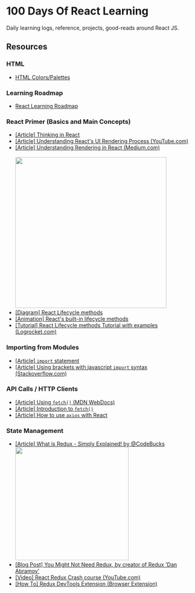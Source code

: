 # 100 Days Of React Learning
Daily learning logs, reference, projects, good-reads around React JS.


## Resources

  ### HTML
  * [HTML Colors/Palettes](http://colrd.com/palette/24070/)

  ### Learning Roadmap
  * [React Learning Roadmap](https://roadmap.sh/react)

  ### React Primer (Basics and Main Concepts)
  * [[Article] Thinking in React](https://reactjs.org/docs/thinking-in-react.html)
  * [[Article] Understanding React's UI Rendering Process (YouTube.com)](https://youtu.be/i793Qm6kv3U)
  * [[Article] Understanding Rendering in React (Medium.com)](https://dev.to/teo_garcia/understanding-rendering-in-react-i5i)
      <br><br><img src="https://raw.githubusercontent.com/donavon/hook-flow/master/hook-flow.png" width="400">
  * [[Diagram] React Lifecycle methods](https://projects.wojtekmaj.pl/react-lifecycle-methods-diagram/)
  * [[Animation] React's built-in lifecycle methods](https://www.linkedin.com/feed/update/urn:li:activity:6835813112130609152/)
  * [[Tutorial] React Lifecycle methods Tutorial with examples (Logrocket.com)](https://blog.logrocket.com/react-lifecycle-methods-tutorial-examples/)
  
  ### Importing from Modules
  * [[Article] `import` statement](https://developer.mozilla.org/en-US/docs/Web/JavaScript/Reference/Statements/import)
  * [[Article] Using brackets with javascript `import` syntax (Stackoverflow.com)](https://stackoverflow.com/questions/31096597/using-brackets-with-javascript-import-syntax)

  ### API Calls / HTTP Clients
  * [[Article] Using `fetch()` (MDN WebDocs)](https://developer.mozilla.org/en-US/docs/Web/API/Fetch_API/Using_Fetch)
  * [[Article] Introduction to `fetch()`](https://developers.google.com/web/updates/2015/03/introduction-to-fetch)
  * [[Article] How to use `axios` with React](https://www.freecodecamp.org/news/how-to-use-axios-with-react/)

  ### State Management
  * [[Article] What is Redux - Simply Explained! by @CodeBucks](https://dev.to/codebucks/what-is-redux-simply-explained-2ch7)
      <br><img src="https://res.cloudinary.com/practicaldev/image/fetch/s--jOQnnjvk--/c_limit%2Cf_auto%2Cfl_progressive%2Cq_66%2Cw_880/https://dev-to-uploads.s3.amazonaws.com/uploads/articles/y4l0u5umm0ex29hhnsrq.gif" width="300">
  * [[Blog Post] You Might Not Need Redux, by creator of Redux 'Dan Abramov'](https://medium.com/@dan_abramov/you-might-not-need-redux-be46360cf367)
  * [[Video] React Redux Crash course (YouTube.com)](https://www.youtube.com/watch?v=9jULHSe41ls)
  * [[How To] Redux DevTools Extension (Browser Extension)](https://github.com/zalmoxisus/redux-devtools-extension#13-use-redux-devtools-extension-package-from-npm)
